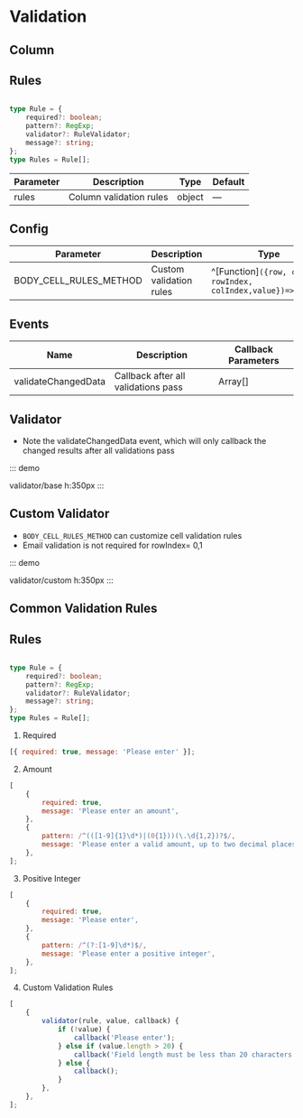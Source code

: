 # Validation

## Column

## Rules

```ts

type Rule = {
    required?: boolean;
    pattern?: RegExp;
    validator?: RuleValidator;
    message?: string;
};
type Rules = Rule[];

```

| Parameter | Description             | Type   | Default |
| --------- | ----------------------- | ------ | ------- |
| rules     | Column validation rules | object | —       |

## Config

| Parameter              | Description             | Type                                                            | Default |
| ---------------------- | ----------------------- | --------------------------------------------------------------- | ------- |
| BODY_CELL_RULES_METHOD | Custom validation rules | ^[Function]`({row, column, rowIndex, colIndex,value})=>boolean` | —       |

## Events

| Name                | Description                         | Callback Parameters |
| ------------------- | ----------------------------------- | ------------------- |
| validateChangedData | Callback after all validations pass | Array[]             |

## Validator
- Note the validateChangedData event, which will only callback the changed results after all validations pass
  
::: demo

validator/base
h:350px
:::

## Custom Validator

-   `BODY_CELL_RULES_METHOD` can customize cell validation rules
-   Email validation is not required for rowIndex= 0,1

::: demo

validator/custom
h:350px
:::

## Common Validation Rules

## Rules

```ts

type Rule = {
    required?: boolean;
    pattern?: RegExp;
    validator?: RuleValidator;
    message?: string;
};
type Rules = Rule[];

```

1. Required

```js
[{ required: true, message: 'Please enter' }];
```

2. Amount

```js
[
    {
        required: true,
        message: 'Please enter an amount',
    },
    {
        pattern: /^(([1-9]{1}\d*)|(0{1}))(\.\d{1,2})?$/,
        message: 'Please enter a valid amount, up to two decimal places',
    },
];
```

3. Positive Integer

```js
[
    {
        required: true,
        message: 'Please enter',
    },
    {
        pattern: /^(?:[1-9]\d*)$/,
        message: 'Please enter a positive integer',
    },
];
```

4. Custom Validation Rules

```js
[
    {
        validator(rule, value, callback) {
            if (!value) {
                callback('Please enter');
            } else if (value.length > 20) {
                callback('Field length must be less than 20 characters!');
            } else {
                callback();
            }
        },
    },
];
```
